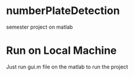 # numberPlateDetection
semester project on matlab

# Run on Local Machine

Just run gui.m file on the matlab to run the project
